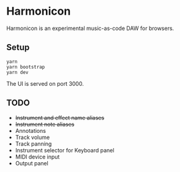 # Harmonicon

Harmonicon is an experimental music-as-code DAW for browsers.

## Setup

```
yarn
yarn bootstrap
yarn dev
```

The UI is served on port 3000.

## TODO

* ~~Instrument and effect name aliases~~
* ~~Instrument note aliases~~
* Annotations
* Track volume
* Track panning
* Instrument selector for Keyboard panel
* MIDI device input
* Output panel
